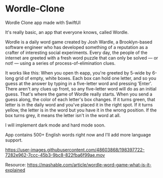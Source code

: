 # Wordle-Clone

Wordle Clone app made with SwiftUI

It's really basic, an app that everyone knows, called Wordle.

Wordle is a daily word game created by Josh Wardle, a Brooklyn-based software engineer who has developed something of a reputation as a crafter of interesting social experiments. Every day, the people of the internet are greeted with a fresh word puzzle that can only be solved — or not! — using a series of process-of-elimination clues.

It works like this: When you open th eapp, you're greeted by 5-wide by 6-long grid of empty, white boxes. Each box can hold one letter, and so you guess at the answer by typing in a five-letter word and pressing 'Enter'.
There aren't any clues up front, so any five-letter word will do as an initial guess. That's where the game of Wordle really starts. When you send a guess along, the color of each letter's box changes.
If it turns green, that letter is in the daily word and you've placed it in the right spot.
If it turns yellow, the letter is in the word but you have it in the wrong position.
If the box turns grey, it means the letter isn't in the word at all.


I will implement dark mode and hard mode soon.

App contains 500+ English words right now and I'll add more language support.


https://user-images.githubusercontent.com/48603868/198397722-7282e962-7ccc-45b3-9bc8-822fba6f99ae.mov




Resource: https://mashable.com/article/wordle-word-game-what-is-it-explained

